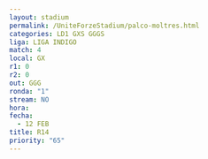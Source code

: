 ```yaml
---
layout: stadium
permalink: /UniteForzeStadium/palco-moltres.html
categories: LD1 GXS GGGS
liga: LIGA INDIGO
match: 4
local: GX
r1: 0
r2: 0
out: GGG
ronda: "1"
stream: NO
hora: 
fecha:
  - 12 FEB
title: R14
priority: "65"
---
```

